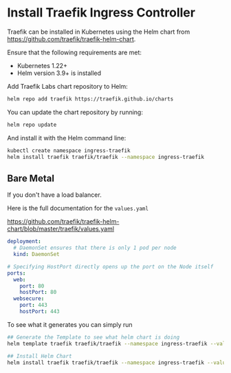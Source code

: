 # Install Traefik Ingress Controller

Traefik can be installed in Kubernetes using the Helm chart from https://github.com/traefik/traefik-helm-chart.

Ensure that the following requirements are met:

- Kubernetes 1.22+
- Helm version 3.9+ is installed

Add Traefik Labs chart repository to Helm:

```bash
helm repo add traefik https://traefik.github.io/charts

```

You can update the chart repository by running:

```bash
helm repo update
```
And install it with the Helm command line:

```bash
kubectl create namespace ingress-traefik
helm install traefik traefik/traefik --namespace ingress-traefik
```

## Bare Metal

If you don't have a load balancer.

Here is the full documentation for the `values.yaml`

https://github.com/traefik/traefik-helm-chart/blob/master/traefik/values.yaml



```yaml
deployment:
  # DaemonSet ensures that there is only 1 pod per node
  kind: DaemonSet

# Specifying HostPort directly opens up the port on the Node itself
ports:
  web:
    port: 80
    hostPort: 80
  websecure:
    port: 443
    hostPort: 443
```

To see what it generates you can simply run

```bash
## Generate the Template to see what helm chart is doing
helm template traefik traefik/traefik --namespace ingress-traefik --values ./ingress/traefik/bare-metal.yaml

## Install Helm Chart
helm install traefik traefik/traefik --namespace ingress-traefik --values ./ingress/traefik/bare-metal.yaml
```
